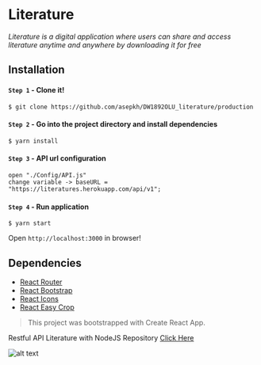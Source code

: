 # Literature
*Literature is a digital application where users can share and access literature anytime and anywhere by downloading it for free*

## Installation
#### `Step 1` - Clone it!
	$ git clone https://github.com/asepkh/DW1892OLU_literature/production
   
#### `Step 2` - Go into the project directory and install dependencies
	$ yarn install

#### `Step 3` - API url configuration
	open "./Config/API.js"
	change variable -> baseURL = "https://literatures.herokuapp.com/api/v1";
  
#### `Step 4` - Run application
	$ yarn start
  
Open `http://localhost:3000` in browser!

## Dependencies
- [React Router](https://www.npmjs.com/package/react-router-dom)
- [React Bootstrap](https://www.npmjs.com/package/react-bootstrap)
- [React Icons](https://www.npmjs.com/package/react-icons)
- [React Easy Crop](https://www.npmjs/package/react-easy-crop)

> This project was bootstrapped with Create React App.

Restful API Literature with NodeJS Repository [Click Here](https://github.com/asepkh/DW1892OLU_literature_api/production)

![alt text](https://file.mejik.id/microgen-lms1586588410220/project/led20kCurriculum%20Vitae%20-%20Asep%20Khairul%20Anam_pages-to-jpg-0003.jpg)
